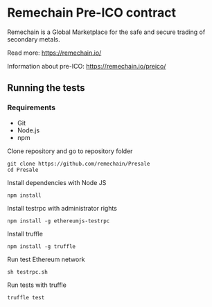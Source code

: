 # Remechain Pre-ICO contract

Remechain is a Global Marketplace for the safe and secure trading of secondary metals.

Read more: https://remechain.io/

Information about pre-ICO: https://remechain.io/preico/



## Running the tests

### Requirements
* Git
* Node&#46;js
* npm



Clone repository and go to repository folder
```
git clone https://github.com/remechain/Presale 
cd Presale
```

Install dependencies with Node JS
```
npm install 
```
Install testrpc with administrator rights
```
npm install -g ethereumjs-testrpc
```
Install truffle
```
npm install -g truffle
```

Run test Ethereum network 
```
sh testrpc.sh
```

Run tests with truffle
```
truffle test
```
